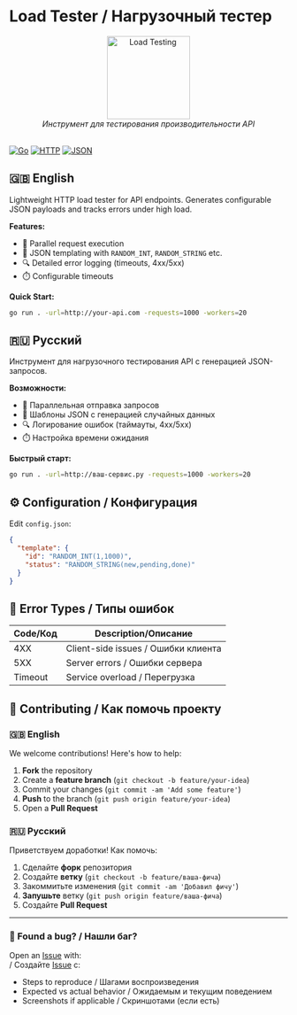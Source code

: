 # Load Tester / Нагрузочный тестер
<div align="center">
  <img src="https://cdn-icons-png.freepik.com/512/18047/18047039.png?ga=GA1.1.1943782784.1755027723" alt="Load Testing" width="150">
  <br>
  <em>Инструмент для тестирования производительности API</em>
</div>

<br>

[![Go](https://img.shields.io/badge/Go-1.20+-blue.svg)](https://golang.org/)
[![HTTP](https://img.shields.io/badge/Protocol-HTTP-orange.svg)](https://developer.mozilla.org/en-US/docs/Web/HTTP)
[![JSON](https://img.shields.io/badge/Data-JSON-yellow.svg)](https://www.json.org/)

## 🇬🇧 English

Lightweight HTTP load tester for API endpoints. Generates configurable JSON payloads and tracks errors under high load.

**Features:**
- 🚀 Parallel request execution
- 📝 JSON templating with `RANDOM_INT`, `RANDOM_STRING` etc.
- 🔍 Detailed error logging (timeouts, 4xx/5xx)
- ⏱️ Configurable timeouts

**Quick Start:**
```bash
go run . -url=http://your-api.com -requests=1000 -workers=20
```


## 🇷🇺 Русский

Инструмент для нагрузочного тестирования API с генерацией JSON-запросов.

**Возможности:**
- 🚀 Параллельная отправка запросов
- 📝 Шаблоны JSON с генерацией случайных данных
- 🔍 Логирование ошибок (таймауты, 4xx/5xx)
- ⏱️ Настройка времени ожидания

**Быстрый старт:**
```bash
go run . -url=http://ваш-сервис.ру -requests=1000 -workers=20
```

## ⚙️ Configuration / Конфигурация

Edit `config.json`:
```json
{
  "template": {
    "id": "RANDOM_INT(1,1000)",
    "status": "RANDOM_STRING(new,pending,done)"
  }
}
```

## 🔴 Error Types / Типы ошибок

| Code/Код | Description/Описание          |
|----------|-------------------------------|
| 4XX      | Client-side issues / Ошибки клиента |
| 5XX      | Server errors / Ошибки сервера |
| Timeout  | Service overload / Перегрузка |


## 🤝 Contributing / Как помочь проекту

### 🇬🇧 English  
We welcome contributions! Here's how to help:  

1. **Fork** the repository  
2. Create a **feature branch** (`git checkout -b feature/your-idea`)  
3. Commit your changes (`git commit -am 'Add some feature'`)  
4. **Push** to the branch (`git push origin feature/your-idea`)  
5. Open a **Pull Request**  


### 🇷🇺 Русский  
Приветствуем доработки! Как помочь:  

1. Сделайте **форк** репозитория  
2. Создайте **ветку** (`git checkout -b feature/ваша-фича`)  
3. Закоммитьте изменения (`git commit -am 'Добавил фичу'`)  
4. **Запушьте** ветку (`git push origin feature/ваша-фича`)  
5. Создайте **Pull Request**  

---

### 🐛 Found a bug? / Нашли баг?  
Open an [Issue](https://github.com/VladislavKV-MSK/go-LoadTestHTTP/issues) with:  
/ Создайте [Issue](https://github.com/VladislavKV-MSK/go-LoadTestHTTP/issues) с:  
- Steps to reproduce / Шагами воспроизведения  
- Expected vs actual behavior / Ожидаемым и текущим поведением  
- Screenshots if applicable / Скриншотами (если есть)  
